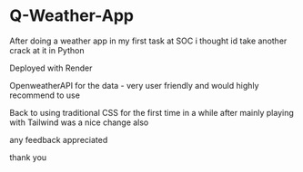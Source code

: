 # Q-Weather-App
After doing a weather app in my first task at SOC i thought id take another crack at it in Python

Deployed with Render

OpenweatherAPI for the data - very user friendly and would highly recommend to use

Back to using traditional CSS for the first time in a while after mainly playing with Tailwind was a nice change also

any feedback appreciated

thank you